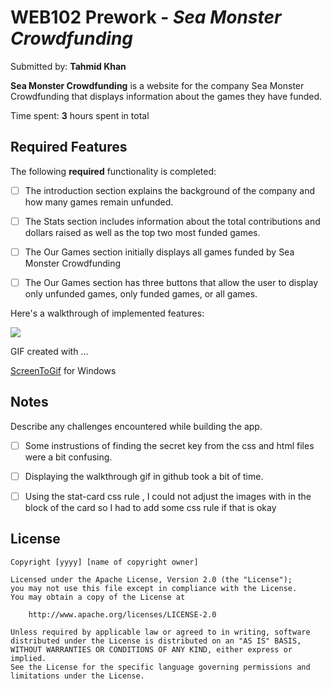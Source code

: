 # WEB102 Prework - *Sea Monster Crowdfunding*

Submitted by: **Tahmid Khan**

**Sea Monster Crowdfunding** is a website for the company Sea Monster Crowdfunding that displays information about the games they have funded.

Time spent: **3** hours spent in total

## Required Features

The following **required** functionality is completed:

* [ ] The introduction section explains the background of the company and how many games remain unfunded.
* [ ] The Stats section includes information about the total contributions and dollars raised as well as the top two most funded games.
* [ ] The Our Games section initially displays all games funded by Sea Monster Crowdfunding
* [ ] The Our Games section has three buttons that allow the user to display only unfunded games, only funded games, or all games.


Here's a walkthrough of implemented features:

![](web102_gif_01.gif)

<!-- Replace this with whatever GIF tool you used! -->
GIF created with ...  

[ScreenToGif](https://www.screentogif.com/) for Windows

## Notes

Describe any challenges encountered while building the app.

* [ ] Some instrustions of finding the secret key from the css and html files were a bit confusing.
* [ ] Displaying the walkthrough gif in github took a bit of time.
* [ ] Using the stat-card css rule , I could not adjust the images with in the block of the card so I had to add some css rule if that is okay


## License

    Copyright [yyyy] [name of copyright owner]

    Licensed under the Apache License, Version 2.0 (the "License");
    you may not use this file except in compliance with the License.
    You may obtain a copy of the License at

        http://www.apache.org/licenses/LICENSE-2.0

    Unless required by applicable law or agreed to in writing, software
    distributed under the License is distributed on an "AS IS" BASIS,
    WITHOUT WARRANTIES OR CONDITIONS OF ANY KIND, either express or implied.
    See the License for the specific language governing permissions and
    limitations under the License.
